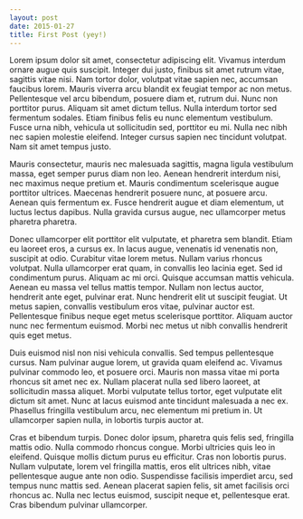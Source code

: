 ```yaml
---
layout: post
date: 2015-01-27
title: First Post (yey!)
---
```


Lorem ipsum dolor sit amet, consectetur adipiscing elit. Vivamus interdum ornare augue quis suscipit. Integer dui justo, finibus sit amet rutrum vitae, sagittis vitae nisi. Nam tortor dolor, volutpat vitae sapien nec, accumsan faucibus lorem. Mauris viverra arcu blandit ex feugiat tempor ac non metus. Pellentesque vel arcu bibendum, posuere diam et, rutrum dui. Nunc non porttitor purus. Aliquam sit amet dictum tellus. Nulla interdum tortor sed fermentum sodales. Etiam finibus felis eu nunc elementum vestibulum. Fusce urna nibh, vehicula ut sollicitudin sed, porttitor eu mi. Nulla nec nibh nec sapien molestie eleifend. Integer cursus sapien nec tincidunt volutpat. Nam sit amet tempus justo.

Mauris consectetur, mauris nec malesuada sagittis, magna ligula vestibulum massa, eget semper purus diam non leo. Aenean hendrerit interdum nisi, nec maximus neque pretium et. Mauris condimentum scelerisque augue porttitor ultrices. Maecenas hendrerit posuere nunc, at posuere arcu. Aenean quis fermentum ex. Fusce hendrerit augue et diam elementum, ut luctus lectus dapibus. Nulla gravida cursus augue, nec ullamcorper metus pharetra pharetra.

Donec ullamcorper elit porttitor elit vulputate, et pharetra sem blandit. Etiam eu laoreet eros, a cursus ex. In lacus augue, venenatis id venenatis non, suscipit at odio. Curabitur vitae lorem metus. Nullam varius rhoncus volutpat. Nulla ullamcorper erat quam, in convallis leo lacinia eget. Sed id condimentum purus. Aliquam ac mi orci. Quisque accumsan mattis vehicula. Aenean eu massa vel tellus mattis tempor. Nullam non lectus auctor, hendrerit ante eget, pulvinar erat. Nunc hendrerit elit ut suscipit feugiat. Ut metus sapien, convallis vestibulum eros vitae, pulvinar auctor est. Pellentesque finibus neque eget metus scelerisque porttitor. Aliquam auctor nunc nec fermentum euismod. Morbi nec metus ut nibh convallis hendrerit quis eget metus.

Duis euismod nisl non nisi vehicula convallis. Sed tempus pellentesque cursus. Nam pulvinar augue lorem, ut gravida quam eleifend ac. Vivamus pulvinar commodo leo, et posuere orci. Mauris non massa vitae mi porta rhoncus sit amet nec ex. Nullam placerat nulla sed libero laoreet, at sollicitudin massa aliquet. Morbi vulputate tellus tortor, eget vulputate elit dictum sit amet. Nunc at lacus euismod ante tincidunt malesuada a nec ex. Phasellus fringilla vestibulum arcu, nec elementum mi pretium in. Ut ullamcorper sapien nulla, in lobortis turpis auctor at.

Cras et bibendum turpis. Donec dolor ipsum, pharetra quis felis sed, fringilla mattis odio. Nulla commodo rhoncus congue. Morbi ultricies quis leo in eleifend. Quisque mollis dictum purus eu efficitur. Cras non lobortis purus. Nullam vulputate, lorem vel fringilla mattis, eros elit ultrices nibh, vitae pellentesque augue ante non odio. Suspendisse facilisis imperdiet arcu, sed tempus nunc mattis sed. Aenean placerat sapien felis, sit amet facilisis orci rhoncus ac. Nulla nec lectus euismod, suscipit neque et, pellentesque erat. Cras bibendum pulvinar ullamcorper. 
